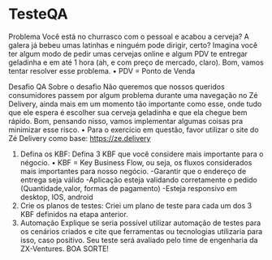 # TesteQA
Problema
Você está no churrasco com o pessoal e acabou a cerveja? A galera já bebeu umas latinhas e ninguém pode dirigir, certo? Imagina você ter algum modo de pedir umas cervejas online e algum PDV te entregar geladinha e em até 1 hora (ah, e com preço de mercado, claro). Bom, vamos tentar resolver esse problema.
•	PDV = Ponto de Venda

Desafio QA
Sobre o desafio
Não queremos que nossos queridos consumidores passem por algum problema durante uma navegação no Zé Delivery, ainda mais em um momento tão importante como esse, onde tudo que ele espera é escolher sua cerveja geladinha e que ela chegue bem rápido.
Bom, pensando nisso, vamos implementar algumas coisas pra minimizar esse risco.
•	Para o exercício em questão, favor utilizar o site do Zé Delivery como base: https://ze.delivery
1. Defina os KBF:
Defina 3 KBF que você considere mais importante para o négocio.
•	KBF = Key Business Flow, ou seja, os fluxos considerados mais importantes para nosso negócio.
-Garantir que o endereço de entrega seja válido 
-Aplicação esteja validando corretamente o pedido (Quantidade,valor, formas de pagamento)
-Esteja responsivo em  desktop, IOS, android 
2. Crie os planos de testes:
Criei um plano de teste para cada um dos 3 KBF definidos na etapa anterior.
3. Automação
Explique se seria possível utilizar automação de testes para os cenários criados e cite que ferramentas ou tecnologias utilizaria para isso, caso positivo.
Seu teste será avaliado pelo time de engenharia da ZX-Ventures.
BOA SORTE!

